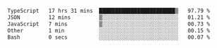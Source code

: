 <!--START_SECTION:waka-->

```txt
TypeScript   17 hrs 31 mins  ████████████████████████▒   97.79 %
JSON         12 mins         ▒░░░░░░░░░░░░░░░░░░░░░░░░   01.21 %
JavaScript   7 mins          ▒░░░░░░░░░░░░░░░░░░░░░░░░   00.73 %
Other        1 min           ░░░░░░░░░░░░░░░░░░░░░░░░░   00.15 %
Bash         0 secs          ░░░░░░░░░░░░░░░░░░░░░░░░░   00.07 %
```

<!--END_SECTION:waka-->
